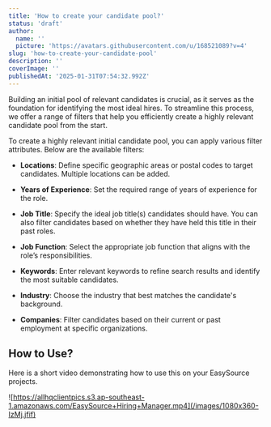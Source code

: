 ```yaml
---
title: 'How to create your candidate pool?'
status: 'draft'
author:
  name: ''
  picture: 'https://avatars.githubusercontent.com/u/168521089?v=4'
slug: 'how-to-create-your-candidate-pool'
description: ''
coverImage: ''
publishedAt: '2025-01-31T07:54:32.992Z'
---
```


Building an initial pool of relevant candidates is crucial, as it serves as the foundation for identifying the most ideal hires. To streamline this process, we offer a range of filters that help you efficiently create a highly relevant candidate pool from the start.

To create a highly relevant initial candidate pool, you can apply various filter attributes. Below are the available filters:

- **Locations**: Define specific geographic areas or postal codes to target candidates. Multiple locations can be added.

- **Years of Experience**: Set the required range of years of experience for the role.

- **Job Title**: Specify the ideal job title(s) candidates should have. You can also filter candidates based on whether they have held this title in their past roles.

- **Job Function**: Select the appropriate job function that aligns with the role’s responsibilities.


- **Keywords**: Enter relevant keywords to refine search results and identify the most suitable candidates.

- **Industry**: Choose the industry that best matches the candidate's background.

- **Companies**: Filter candidates based on their current or past employment at specific organizations.

## **How to Use?**

Here is a short video demonstrating how to use this on your EasySource projects.

![https://allhqclientpics.s3.ap-southeast-1.amazonaws.com/EasySource+Hiring+Manager.mp4](/images/1080x360-IzMj.jfif)